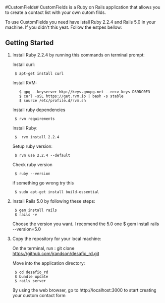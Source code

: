 #CustomFields#
CustomFields is a Ruby on Rails application that allows you to create a contact list with your own cutom filds. 

To use CustomFields you need have istall Ruby 2.2.4 and Rails 5.0 in your machine. If you didn't this yeat. Follow the estpes bellow:

## Getting Started

1. Install Ruby 2.2.4 by running this commands on terminal prompt:

	Install curl:

		$ apt-get install curl
	
	Install RVM:
	
 		  $ gpg --keyserver hkp://keys.gnupg.net --recv-keys D39DC0E3
	 	  $ curl -sSL https://get.rvm.io | bash -s stable
		  $ source /etc/profile.d/rvm.sh

	Install ruby dependencies
	
		$ rvm requirements
		
	Install Ruby:
		
		$  rvm install 2.2.4

	Setup ruby version:
		
		$ rvm use 2.2.4 --default
		
	Check ruby version
		
		$ ruby --version
		
	if something go wrong try this
	
		$ sudo apt-get install build-essential


2. Install Rails 5.0 by following these  steps:
		  
		$ gem install rails
		$ rails -v
	
	Choose the version you want. I recomend the 5.0 one
	    $ gem install rails --version=5.0



3. Copy the repository for your local machine:

	On the terminal, run : git clone https://github.com/jrandson/desafio_rd.git


	Move into the application directory:
		
		$ cd desafio_rd
		$ bundle update
		$ rails server


	By using the web browser, go to  http://localhost:3000 to start creating your custom contact form
